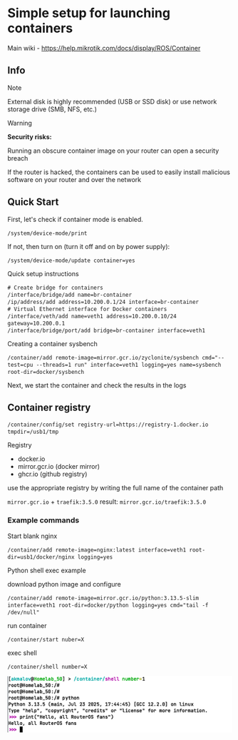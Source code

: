 # Simple setup for launching containers

Main wiki - https://help.mikrotik.com/docs/display/ROS/Container

## Info

> [!NOTE]  
> External disk is highly recommended  (USB or SSD disk) or use network storage drive (SMB, NFS, etc.)


> [!WARNING]  
> **Security risks:**
> 
> Running an obscure container image on your router can open a security breach
> 
> If the router is hacked, the containers can be used to easily install malicious software on your router and over the network


## Quick Start

First, let's check if container mode is enabled.
```routeros
/system/device-mode/print 
```

If not, then turn on (turn it off and on by power supply):
```routeros
/system/device-mode/update container=yes
```

Quick setup instructions
```routeros
# Create bridge for containers
/interface/bridge/add name=br-container 
/ip/address/add address=10.200.0.1/24 interface=br-container 
# Virtual Ethernet interface for Docker containers
/interface/veth/add name=veth1 address=10.200.0.10/24 gateway=10.200.0.1 
/interface/bridge/port/add bridge=br-container interface=veth1 
```

Creating a container sysbench
```routeros
/container/add remote-image=mirror.gcr.io/zyclonite/sysbench cmd="--test=cpu --threads=1 run" interface=veth1 logging=yes name=sysbench root-dir=docker/sysbench 
```

Next, we start the container and check the results in the logs

## Container registry

```shell
/container/config/set registry-url=https://registry-1.docker.io tmpdir=/usb1/tmp
```

Registry
- docker.io
- mirror.gcr.io (docker mirror)
- ghcr.io (github registry)

use the appropriate registry by writing the full name of the container path

`mirror.gcr.io` + `traefik:3.5.0` result: `mirror.gcr.io/traefik:3.5.0`


### Example commands

Start blank nginx
```shell
/container/add remote-image=nginx:latest interface=veth1 root-dir=usb1/docker/nginx logging=yes
```

Python shell exec example

download python image and configure
```
/container/add remote-image=mirror.gcr.io/python:3.13.5-slim interface=veth1 root-dir=docker/python logging=yes cmd="tail -f /dev/null"
```

run container
```
/container/start nuber=X
```

exec shell
```
/container/shell number=X
```

![guide_shell](./images/guide_shell.png)

